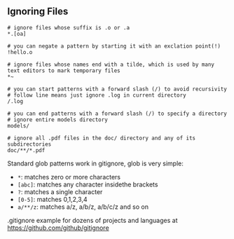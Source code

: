 
## Ignoring Files

```
# ignore files whose suffix is .o or .a
*.[oa]

# you can negate a pattern by starting it with an exclation point(!)
!hello.o

# ignore files whose names end with a tilde, which is used by many text editors to mark temporary files
*~

# you can start patterns with a forward slash (/) to avoid recursivity
# follow line means just ignore .log in current directory
/.log

# you can end patterns with a forward slash (/) to specify a directory
# ignore entire models directory
models/

# ignore all .pdf files in the doc/ directory and any of its subdirectories
doc/**/*.pdf
```

Standard glob patterns work in gitignore, glob is very simple: 
- `*`: matches zero or more characters
- `[abc]`: matches any character insidethe brackets
- `?`: matches a single character
- `[0-5]`: matches 0,1,2,3,4
- `a/**/z`: matches a/z, a/b/z, a/b/c/z and so on

.gitignore example for dozens of projects and languages at <https://github.com/github/gitignore>





